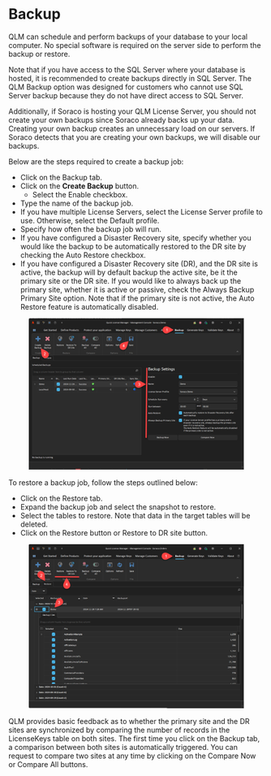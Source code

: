 # Backup

QLM can schedule and perform backups of your database to your local computer. No special software is required on the server side to perform the backup or restore.

Note that if you have access to the SQL Server where your database is hosted, it is recommended to create backups directly in SQL Server. The QLM Backup option was designed for customers who cannot use SQL Server backup because they do not have direct access to SQL Server.

Additionally, if Soraco is hosting your QLM License Server, you should not create your own backups since Soraco already backs up your data. Creating your own backup creates an unnecessary load on our servers. If Soraco detects that you are creating your own backups, we will disable our backups.

Below are the steps required to create a backup job:

* Click on the Backup tab.
* Click on the **Create Backup** button.
  * Select the Enable checkbox.
* Type the name of the backup job.
* If you have multiple License Servers, select the License Server profile to use. Otherwise, select the Default profile.
* Specify how often the backup job will run.
* If you have configured a Disaster Recovery site, specify whether you would like the backup to be automatically restored to the DR site by checking the Auto Restore checkbox.
* If you have configured a Disaster Recovery site (DR), and the DR site is active, the backup will by default backup the active site, be it the primary site or the DR site. If you would like to always back up the primary site, whether it is active or passive, check the Always Backup Primary Site option. Note that if the primary site is not active, the Auto Restore feature is automatically disabled.

<figure><img src="../../.gitbook/assets/image (46).png" alt=""><figcaption></figcaption></figure>

To restore a backup job, follow the steps outlined below:

* Click on the Restore tab.
* Expand the backup job and select the snapshot to restore.
* Select the tables to restore. Note that data in the target tables will be deleted.
* Click on the Restore button or Restore to DR site button.

<figure><img src="../../.gitbook/assets/image (4) (1).png" alt=""><figcaption></figcaption></figure>

QLM provides basic feedback as to whether the primary site and the DR sites are synchronized by comparing the number of records in the LicenseKeys table on both sites. The first time you click on the Backup tab, a comparison between both sites is automatically triggered. You can request to compare two sites at any time by clicking on the Compare Now or Compare All buttons.
